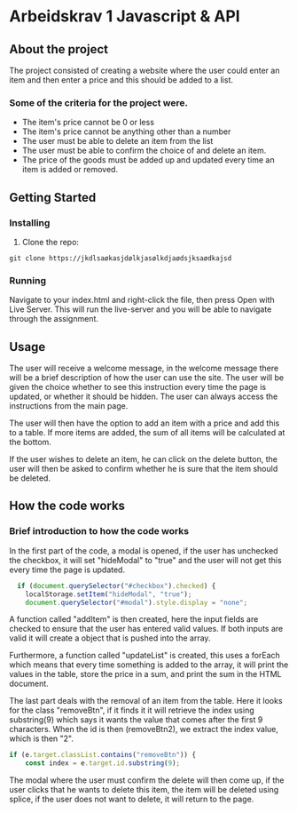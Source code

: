 # Arbeidskrav 1 Javascript & API 

## About the project
The project consisted of creating a website where the user could enter an item and then enter a price and this should be added to a list.
### Some of the criteria for the project were.
- The item's price cannot be 0 or less
- The item's price cannot be anything other than a number
- The user must be able to delete an item from the list
- The user must be able to confirm the choice of and delete an item.
- The price of the goods must be added up and updated every time an item is added or removed.

### 
## Getting Started
### Installing
1. Clone the repo:
``` 
git clone https://jkdlsaøkasjdølkjasølkdjaødsjksaødkajsd 
```
### Running
Navigate to your index.html and right-click the file, then press Open with Live Server. This will run the live-server and you will be able to navigate through the assignment.

## Usage
The user will receive a welcome message, in the welcome message there will be a brief description of how the user can use the site. The user will be given the choice whether to see this instruction every time the page is updated, or whether it should be hidden.
The user can always access the instructions from the main page.

The user will then have the option to add an item with a price and add this to a table. If more items are added, the sum of all items will be calculated at the bottom.

If the user wishes to delete an item, he can click on the delete button, the user will then be asked to confirm whether he is sure that the item should be deleted.

## How the code works
### Brief introduction to how the code works
In the first part of the code, a modal is opened, if the user has unchecked the checkbox, it will set "hideModal" to "true" and the user will not get this every time the page is updated.
```javascript
  if (document.querySelector("#checkbox").checked) {
    localStorage.setItem("hideModal", "true");
    document.querySelector("#modal").style.display = "none";
```

A function called "addItem" is then created, here the input fields are checked to ensure that the user has entered valid values. If both inputs are valid it will create a object that is pushed into the array.

Furthermore, a function called "updateList" is created, this uses a forEach which means that every time something is added to the array, it will print the values in the table, store the price in a sum, and print the sum in the HTML document.

The last part deals with the removal of an item from the table. Here it looks for the class "removeBtn", if it finds it it will retrieve the index using substring(9) which says it wants the value that comes after the first 9 characters. When the id is then (removeBtn2), we extract the index value, which is then "2".
```Javascript  
if (e.target.classList.contains("removeBtn")) {
    const index = e.target.id.substring(9);
```
The modal where the user must confirm the delete will then come up, if the user clicks that he wants to delete this item, the item will be deleted using splice, if the user does not want to delete, it will return to the page.